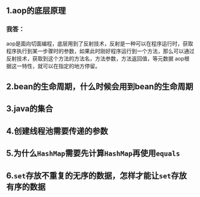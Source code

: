 ## 1.aop的底层原理

### 我答：
aop是面向切面编程，底层用到了反射技术，反射是一种可以在程序运行时，获取程序执行到某一步骤时的参数，如果此时刚好程序运行到一个方法，那么可以通过反射技术，获取到这个方法的方法名，方法参数，方法返回值，等元数据
aop根据这一特性，就可以在指定的地方停留。

## 2.bean的生命周期，什么时候会用到bean的生命周期

## 3.java的集合

## 4.创建线程池需要传递的参数

## 5.为什么`HashMap`需要先计算`HashMap`再使用`equals`

## 6.`set`存放不重复的无序的数据，怎样才能让`set`存放有序的数据
